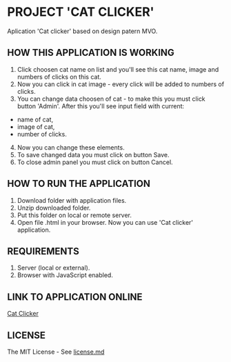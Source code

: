 # PROJECT 'CAT CLICKER'

Aplication 'Cat clicker' based on design patern MVO.


## HOW THIS APPLICATION IS WORKING

1. Click choosen cat name on list and you'll see this cat name, image and numbers of clicks on this cat.
2. Now you can click in cat image - every click will be added to numbers of clicks.
3. You can change data choosen of cat - to  make this you must click button 'Admin'. After this you'll see input field with current:
- name of cat,
- image of cat,
- number of clicks.
4. Now you can change these elements. 
5. To save changed data you must click on button Save.
6. To close admin panel you must click on button Cancel.


## HOW TO RUN THE APPLICATION

1. Download folder with application files.
2. Unzip downloaded folder.
3. Put this folder on local or remote server.
4. Open file .html in your browser. Now you can use 'Cat clicker' application.

## REQUIREMENTS
1. Server (local or external).
2. Browser with JavaScript enabled.

## LINK TO APPLICATION ONLINE

[Cat Clicker](https://hajczek.github.io/cat-clicker-MVO/)

## LICENSE
The MIT License - See [license.md](https://github.com/hajczek/cat-clicker-MVO/blob/master/license/License.md)
